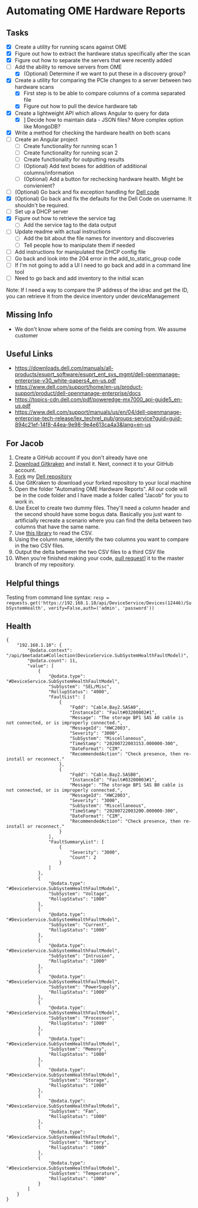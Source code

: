 # Automating OME Hardware Reports

## Tasks

- [x] Create a utility for running scans against OME
- [x] Figure out how to extract the hardware status specifically after the scan
- [x] Figure out how to separate the servers that were recently added
- [ ] Add the ability to remove servers from OME
  - [x] (Optional) Determine if we want to put these in a discovery group?
- [x] Create a utility for comparing the PCIe changes to a server between two hardware scans
  - [x] First step is to be able to compare columns of a comma separated file
  - [x] Figure out how to pull the device hardware tab
- [x] Create a lightweight API which allows Angular to query for data
  - [x] ] Decide how to maintain data - JSON files? More complex option like MongoDB?
- [x] Write a method for checking the hardware health on both scans
- [ ] Create an Angular project
  - [ ] Create functionality for running scan 1
  - [ ] Create functionality for running scan 2
  - [ ] Create functionality for outputting results
  - [ ] (Optional) Add text boxes for addition of additional columns/information
  - [ ] (Optional) Add a button for rechecking hardware health. Might be convienient?
- [ ] (Optional) Go back and fix exception handling for [Dell code](https://github.com/dell/OpenManage-Enterprise/tree/master/Core/Python)
- [x] (Optional) Go back and fix the defaults for the Dell Code on username. It shouldn't be required.
- [ ] Set up a DHCP server
- [x] Figure out how to retrieve the service tag
  - [ ] Add the service tag to the data output
- [ ] Update readme with actual instructions
  - [ ] Add the bit about the file names for inventory and discoveries
  - [ ] Tell people how to manipulate them if needed
- [ ] Add instructions for manipulated the DHCP config file
- [ ] Go back and look into the 204 error in the add_to_static_group code
- [ ] If I'm not going to add a UI I need to go back and add in a command line tool
- [ ] Need to go back and add inventory to the initial scan

Note: If I need a way to compare the IP address of the idrac and get the ID, you can retrieve it from the device inventory under deviceManagement

## Missing Info

- We don't know where some of the fields are coming from. We assume customer

## Useful Links

- https://downloads.dell.com/manuals/all-products/esuprt_software/esuprt_ent_sys_mgmt/dell-openmanage-enterprise-v30_white-papers4_en-us.pdf
- https://www.dell.com/support/home/en-us/product-support/product/dell-openmanage-enterprise/docs
- https://topics-cdn.dell.com/pdf/poweredge-mx7000_api-guide5_en-us.pdf
- https://www.dell.com/support/manuals/us/en/04/dell-openmanage-enterprise-tech-release/lex_techrel_pub/groups-service?guid=guid-894c21ef-14f8-44ea-9e98-9e4e613ca4a3&lang=en-us

## For Jacob

1. Create a GitHub account if you don't already have one
2. [Download Gitkraken](https://www.gitkraken.com/download) and install it. Next, connect it to your GitHub account.
3. [Fork](https://docs.github.com/en/github/getting-started-with-github/fork-a-repo) my [Dell repository](https://github.com/grantcurell/dell)
4. Use GitKraken to download your forked repository to your local machine
5. Open the folder "Automating OME Hardware Reports". All our code will be in the code folder and I have made a folder called "Jacob" for you to work in.
6. Use Excel to create two dummy files. They'll need a column header and the second should have some bogus data. Basically you just want to artificially recreate a scenario where you can find the delta between two columns that have the same name.
7. Use [this library](https://docs.python.org/3/library/csv.html) to read the CSV.
8. Using the column name, identify the two columns you want to compare in the two CSV files.
9. Output the delta between the two CSV files to a third CSV file
10. When you're finished making your code, [pull request](https://support.gitkraken.com/working-with-repositories/pull-requests/)] it to the master branch of my repository.

## Helpful things

Testing from command line syntax: `resp = requests.get('https://192.168.1.18/api/DeviceService/Devices(12446)/SubSystemHealth', verify=False,auth=('admin', 'password'))`

## Health

    {
        "192.168.1.10": {
            "@odata.context": "/api/$metadata#Collection(DeviceService.SubSystemHealthFaultModel)",
            "@odata.count": 11,
            "value": [
                {
                    "@odata.type": "#DeviceService.SubSystemHealthFaultModel",
                    "SubSystem": "SEL/Misc",
                    "RollupStatus": "4000",
                    "FaultList": [
                        {
                            "Fqdd": "Cable.Bay2.SASA0",
                            "InstanceId": "Fault#03200002#1",
                            "Message": "The storage BP1 SAS A0 cable is not connected, or is improperly connected.",
                            "MessageId": "HWC2003",
                            "Severity": "3000",
                            "SubSystem": "Miscellaneous",
                            "TimeStamp": "20200722003153.000000-300",
                            "DateFormat": "CIM",
                            "RecommendedAction": "Check presence, then re-install or reconnect."
                        },
                        {
                            "Fqdd": "Cable.Bay2.SASB0",
                            "InstanceId": "Fault#03200003#1",
                            "Message": "The storage BP1 SAS B0 cable is not connected, or is improperly connected.",
                            "MessageId": "HWC2003",
                            "Severity": "3000",
                            "SubSystem": "Miscellaneous",
                            "TimeStamp": "20200722003200.000000-300",
                            "DateFormat": "CIM",
                            "RecommendedAction": "Check presence, then re-install or reconnect."
                        }
                    ],
                    "FaultSummaryList": [
                        {
                            "Severity": "3000",
                            "Count": 2
                        }
                    ]
                },
                {
                    "@odata.type": "#DeviceService.SubSystemHealthFaultModel",
                    "SubSystem": "Voltage",
                    "RollupStatus": "1000"
                },
                {
                    "@odata.type": "#DeviceService.SubSystemHealthFaultModel",
                    "SubSystem": "Current",
                    "RollupStatus": "1000"
                },
                {
                    "@odata.type": "#DeviceService.SubSystemHealthFaultModel",
                    "SubSystem": "Intrusion",
                    "RollupStatus": "1000"
                },
                {
                    "@odata.type": "#DeviceService.SubSystemHealthFaultModel",
                    "SubSystem": "PowerSupply",
                    "RollupStatus": "1000"
                },
                {
                    "@odata.type": "#DeviceService.SubSystemHealthFaultModel",
                    "SubSystem": "Processor",
                    "RollupStatus": "1000"
                },
                {
                    "@odata.type": "#DeviceService.SubSystemHealthFaultModel",
                    "SubSystem": "Memory",
                    "RollupStatus": "1000"
                },
                {
                    "@odata.type": "#DeviceService.SubSystemHealthFaultModel",
                    "SubSystem": "Storage",
                    "RollupStatus": "1000"
                },
                {
                    "@odata.type": "#DeviceService.SubSystemHealthFaultModel",
                    "SubSystem": "Fan",
                    "RollupStatus": "1000"
                },
                {
                    "@odata.type": "#DeviceService.SubSystemHealthFaultModel",
                    "SubSystem": "Battery",
                    "RollupStatus": "1000"
                },
                {
                    "@odata.type": "#DeviceService.SubSystemHealthFaultModel",
                    "SubSystem": "Temperature",
                    "RollupStatus": "1000"
                }
            ]
        }
    }